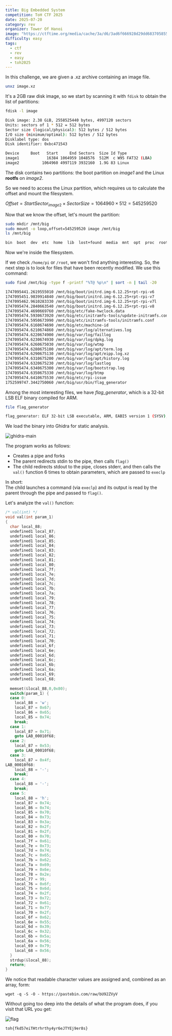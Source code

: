 ```yaml
---
title: Big Embedded System
competition: ToH CTF 2025
date: 2025-07-20
category: rev
organizer: Tower Of Hanoi
image: "https://ctftime.org/media/cache/3a/d6/3ad6f666928d29dd683705855e096ecf.png"
difficulty: easy
tags:
  - ctf
  - rev
  - easy
  - toh2025
---
```

In this challenge, we are given a .xz archive containing an image file.

```bash
unxz image.xz
```

It's a 2GB raw disk image, so we start by scanning it with `fdisk` to obtain the list of partitions:

```bash
fdisk -l image

Disk image: 2.38 GiB, 2558525440 bytes, 4997120 sectors
Units: sectors of 1 * 512 = 512 bytes
Sector size (logical/physical): 512 bytes / 512 bytes
I/O size (minimum/optimal): 512 bytes / 512 bytes
Disklabel type: dos
Disk identifier: 0xbc471543

Device     Boot   Start     End Sectors  Size Id Type
image1            16384 1064959 1048576  512M  c W95 FAT32 (LBA)
image2          1064960 4997119 3932160  1.9G 83 Linux
```

The disk contains two partitions: the boot partition on _image1_ and the Linux **rootfs** on _image2_.

So we need to access the Linux partition, which requires us to calculate the offset and mount the filesystem.

$Offset = StartSector_{image2} \times SectorSize = 1064960 \times 512 = 545259520$

Now that we know the offset, let's mount the partition:

```bash
sudo mkdir /mnt/big
sudo mount -o loop,offset=545259520 image /mnt/big
ls /mnt/big

bin  boot  dev  etc  home  lib  lost+found  media  mnt  opt  proc  root  run  sbin  srv  sys  tmp  usr  var
```

Now we're inside the filesystem.

If we check `/home/pi` or `/root`, we won't find anything interesting. So, the next step is to look for files that have been recently modified. We use this command:

```bash
sudo find /mnt/big -type f -printf "%T@ %p\n" | sort -n | tail -20

1747095441.2619555010 /mnt/big/boot/initrd.img-6.12.25+rpt-rpi-v6
1747095451.9839914840 /mnt/big/boot/initrd.img-6.12.25+rpt-rpi-v7
1747095462.9610283330 /mnt/big/boot/initrd.img-6.12.25+rpt-rpi-v7l
1747095474.2840663540 /mnt/big/boot/initrd.img-6.12.25+rpt-rpi-v8
1747095474.4690669760 /mnt/big/etc/fake-hwclock.data
1747095474.5930673920 /mnt/big/etc/initramfs-tools/update-initramfs.conf
1747095474.5950673990 /mnt/big/etc/initramfs-tools/initramfs.conf
1747095474.6160674690 /mnt/big/etc/machine-id
1747095474.6210674860 /mnt/big/var/log/alternatives.log
1747095474.6220674900 /mnt/big/var/log/faillog
1747095474.6230674930 /mnt/big/var/log/dpkg.log
1747095474.6260675030 /mnt/big/var/log/wtmp
1747095474.6280675100 /mnt/big/var/log/apt/term.log
1747095474.6290675130 /mnt/big/var/log/apt/eipp.log.xz
1747095474.6310675200 /mnt/big/var/log/apt/history.log
1747095474.6320675230 /mnt/big/var/log/lastlog
1747095474.6340675300 /mnt/big/var/log/bootstrap.log
1747095474.6350675330 /mnt/big/var/log/btmp
1747095474.6410675530 /mnt/big/etc/rpi-issue
1752599747.3442750060 /mnt/big/usr/bin/flag_generator
```

Among the most interesting files, we have _flag_generator_, which is a 32-bit LSB ELF binary compiled for ARM.

```bash
file flag_generator

flag_generator: ELF 32-bit LSB executable, ARM, EABI5 version 1 (SYSV), dynamically linked, interpreter /lib/ld-linux-armhf.so.3, BuildID[sha1]=80b33423546c51bc55c70e721d7e4d70ba4c6900, for GNU/Linux 3.2.0, not stripped
```

We load the binary into Ghidra for static analysis.

![ghidra-main](./img/ghidra-main.png)

The program works as follows:

- Creates a pipe and forks
- The parent redirects stdin to the pipe, then calls `flag()`
- The child redirects stdout to the pipe, closes stderr, and then calls the `val()` function 6 times to obtain parameters, which are passed to `execlp`

In short:  
The child launches a command (via `execlp`) and its output is read by the parent through the pipe and passed to `flag()`.

Let's analyze the `val()` function:

```c
/* val(int) */
void val(int param_1)
{
  char local_88;
  undefined1 local_87;
  undefined1 local_86;
  undefined1 local_85;
  undefined1 local_84;
  undefined1 local_83;
  undefined1 local_82;
  undefined1 local_81;
  undefined1 local_80;
  undefined1 local_7f;
  undefined1 local_7e;
  undefined1 local_7d;
  undefined1 local_7c;
  undefined1 local_7b;
  undefined1 local_7a;
  undefined1 local_79;
  undefined1 local_78;
  undefined1 local_77;
  undefined1 local_76;
  undefined1 local_75;
  undefined1 local_74;
  undefined1 local_73;
  undefined1 local_72;
  undefined1 local_71;
  undefined1 local_70;
  undefined1 local_6f;
  undefined1 local_6e;
  undefined1 local_6d;
  undefined1 local_6c;
  undefined1 local_6b;
  undefined1 local_6a;
  undefined1 local_69;
  undefined1 local_68;
  
  memset(&local_88,0,0x80);
  switch(param_1) {
  case 0:
    local_88 = 'w';
    local_87 = 0x67;
    local_86 = 0x65;
    local_85 = 0x74;
    break;
  case 1:
    local_87 = 0x71;
    goto LAB_00010f68;
  case 2:
    local_87 = 0x53;
    goto LAB_00010f68;
  case 3:
    local_87 = 0x4f;
LAB_00010f68:
    local_88 = '-';
    break;
  case 4:
    local_88 = '-';
    break;
  case 5:
    local_88 = 'h';
    local_87 = 0x74;
    local_86 = 0x74;
    local_85 = 0x70;
    local_84 = 0x73;
    local_83 = 0x3a;
    local_82 = 0x2f;
    local_81 = 0x2f;
    local_80 = 0x70;
    local_7f = 0x61;
    local_7e = 0x73;
    local_7d = 0x74;
    local_7c = 0x65;
    local_7b = 0x62;
    local_7a = 0x69;
    local_79 = 0x6e;
    local_78 = 0x2e;
    local_77 = 99;
    local_76 = 0x6f;
    local_75 = 0x6d;
    local_74 = 0x2f;
    local_73 = 0x72;
    local_72 = 0x61;
    local_71 = 0x77;
    local_70 = 0x2f;
    local_6f = 0x62;
    local_6e = 0x55;
    local_6d = 0x39;
    local_6c = 0x32;
    local_6b = 0x5a;
    local_6a = 0x56;
    local_69 = 0x79;
    local_68 = 0x56;
  }
  strdup(&local_88);
  return;
}
```

We notice that readable character values are assigned and, combined as an array, form:

`wget -q -S -O - https://pastebin.com/raw/bU92ZVyV`

Without going too deep into the details of what the program does, if you visit that URL you get:

![flag](./img/flag.png)

`toh{fkd57eiTHtrhrthy4yr6eJTYEj9er8s}`